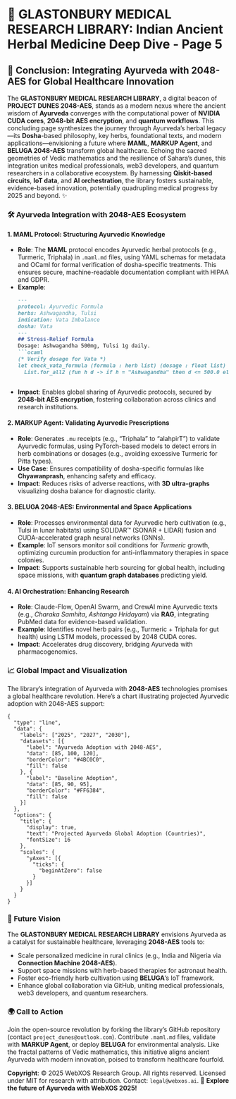# 🐪 GLASTONBURY MEDICAL RESEARCH LIBRARY: Indian Ancient Herbal Medicine Deep Dive - Page 5

## 🌿 Conclusion: Integrating Ayurveda with 2048-AES for Global Healthcare Innovation

The **GLASTONBURY MEDICAL RESEARCH LIBRARY**, a digital beacon of **PROJECT DUNES 2048-AES**, stands as a modern nexus where the ancient wisdom of **Ayurveda** converges with the computational power of **NVIDIA CUDA cores**, **2048-bit AES encryption**, and **quantum workflows**. This concluding page synthesizes the journey through Ayurveda’s herbal legacy—its **Dosha**-based philosophy, key herbs, foundational texts, and modern applications—envisioning a future where **MAML**, **MARKUP Agent**, and **BELUGA 2048-AES** transform global healthcare. Echoing the sacred geometries of Vedic mathematics and the resilience of Sahara’s dunes, this integration unites medical professionals, web3 developers, and quantum researchers in a collaborative ecosystem. By harnessing **Qiskit-based circuits**, **IoT data**, and **AI orchestration**, the library fosters sustainable, evidence-based innovation, potentially quadrupling medical progress by 2025 and beyond. ✨

### 🛠️ Ayurveda Integration with 2048-AES Ecosystem

#### 1. MAML Protocol: Structuring Ayurvedic Knowledge
- **Role**: The **MAML** protocol encodes Ayurvedic herbal protocols (e.g., Turmeric, Triphala) in `.maml.md` files, using YAML schemas for metadata and OCaml for formal verification of dosha-specific treatments. This ensures secure, machine-readable documentation compliant with HIPAA and GDPR.
- **Example**:
  ```markdown
  ---
  protocol: Ayurvedic Formula
  herbs: Ashwagandha, Tulsi
  indication: Vata Imbalance
  dosha: Vata
  ---
  ## Stress-Relief Formula
  Dosage: Ashwagandha 500mg, Tulsi 1g daily.
  ```ocaml
  (* Verify dosage for Vata *)
  let check_vata_formula (formula : herb list) (dosage : float list) : bool =
    List.for_all2 (fun h d -> if h = "Ashwagandha" then d <= 500.0 else d <= 2.0) formula dosage
  ```
  ```
- **Impact**: Enables global sharing of Ayurvedic protocols, secured by **2048-bit AES encryption**, fostering collaboration across clinics and research institutions.

#### 2. MARKUP Agent: Validating Ayurvedic Prescriptions
- **Role**: Generates `.mu` receipts (e.g., “Triphala” to “alahpirT”) to validate Ayurvedic formulas, using PyTorch-based models to detect errors in herb combinations or dosages (e.g., avoiding excessive Turmeric for Pitta types).
- **Use Case**: Ensures compatibility of dosha-specific formulas like **Chyawanprash**, enhancing safety and efficacy.
- **Impact**: Reduces risks of adverse reactions, with **3D ultra-graphs** visualizing dosha balance for diagnostic clarity.

#### 3. BELUGA 2048-AES: Environmental and Space Applications
- **Role**: Processes environmental data for Ayurvedic herb cultivation (e.g., Tulsi in lunar habitats) using SOLIDAR™ (SONAR + LIDAR) fusion and CUDA-accelerated graph neural networks (GNNs).
- **Example**: IoT sensors monitor soil conditions for *Turmeric* growth, optimizing curcumin production for anti-inflammatory therapies in space colonies.
- **Impact**: Supports sustainable herb sourcing for global health, including space missions, with **quantum graph databases** predicting yield.

#### 4. AI Orchestration: Enhancing Research
- **Role**: Claude-Flow, OpenAI Swarm, and CrewAI mine Ayurvedic texts (e.g., *Charaka Samhita*, *Ashtanga Hridayam*) via **RAG**, integrating PubMed data for evidence-based validation.
- **Example**: Identifies novel herb pairs (e.g., Turmeric + Triphala for gut health) using LSTM models, processed by 2048 CUDA cores.
- **Impact**: Accelerates drug discovery, bridging Ayurveda with pharmacogenomics.

### 📈 Global Impact and Visualization
The library’s integration of Ayurveda with **2048-AES** technologies promises a global healthcare revolution. Here’s a chart illustrating projected Ayurvedic adoption with 2048-AES support:

```chartjs
{
  "type": "line",
  "data": {
    "labels": ["2025", "2027", "2030"],
    "datasets": [{
      "label": "Ayurveda Adoption with 2048-AES",
      "data": [85, 100, 120],
      "borderColor": "#4BC0C0",
      "fill": false
    }, {
      "label": "Baseline Adoption",
      "data": [85, 90, 95],
      "borderColor": "#FF6384",
      "fill": false
    }]
  },
  "options": {
    "title": {
      "display": true,
      "text": "Projected Ayurveda Global Adoption (Countries)",
      "fontSize": 16
    },
    "scales": {
      "yAxes": [{
        "ticks": {
          "beginAtZero": false
        }
      }]
    }
  }
}
```

### 🔮 Future Vision
The **GLASTONBURY MEDICAL RESEARCH LIBRARY** envisions Ayurveda as a catalyst for sustainable healthcare, leveraging **2048-AES** tools to:
- Scale personalized medicine in rural clinics (e.g., India and Nigeria via **Connection Machine 2048-AES**).
- Support space missions with herb-based therapies for astronaut health.
- Foster eco-friendly herb cultivation using **BELUGA**’s IoT framework.
- Enhance global collaboration via GitHub, uniting medical professionals, web3 developers, and quantum researchers.

### 🌍 Call to Action
Join the open-source revolution by forking the library’s GitHub repository (contact `project_dunes@outlook.com`). Contribute `.maml.md` files, validate with **MARKUP Agent**, or deploy **BELUGA** for environmental analysis. Like the fractal patterns of Vedic mathematics, this initiative aligns ancient Ayurveda with modern innovation, poised to transform healthcare fourfold.

**Copyright**: © 2025 WebXOS Research Group. All rights reserved. Licensed under MIT for research with attribution. Contact: `legal@webxos.ai`. 🐪 **Explore the future of Ayurveda with WebXOS 2025!**
